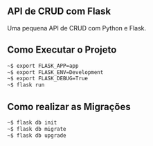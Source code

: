## API de CRUD com Flask
Uma pequena API de CRUD com Python e Flask.

## Como Executar o Projeto

```bash
~$ export FLASK_APP=app
~$ export FLASK_ENV=Development
~$ export FLASK_DEBUG=True
~$ flask run	
```

## Como realizar as Migrações

```bash
~$ flask db init
~$ flask db migrate
~$ flask db upgrade
```

